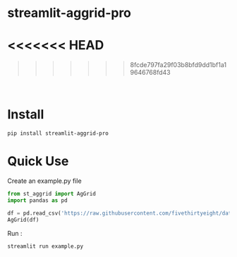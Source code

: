 # streamlit-aggrid-pro
<<<<<<< HEAD
=======

>>>>>>> 8fcde797fa29f03b8bfd9dd1bf1a19646768fd43

<br>

# Install
```
pip install streamlit-aggrid-pro

```

# Quick Use
Create an example.py file
```python
from st_aggrid import AgGrid
import pandas as pd

df = pd.read_csv('https://raw.githubusercontent.com/fivethirtyeight/data/master/airline-safety/airline-safety.csv')
AgGrid(df)
```
Run :
```shell
streamlit run example.py
```
